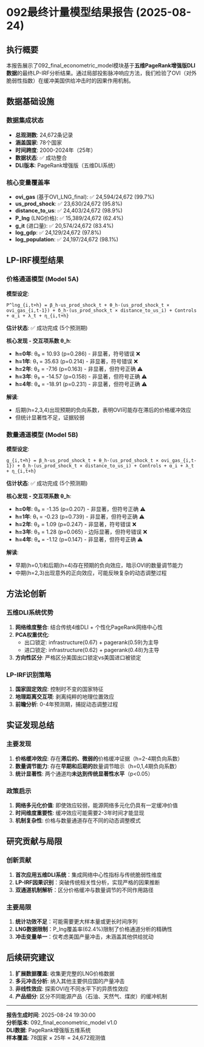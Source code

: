 # 092最终计量模型结果报告 (2025-08-24)

## 执行概要

本报告展示了092_final_econometric_model模块基于**五维PageRank增强版DLI数据**的最终LP-IRF分析结果。通过局部投影脉冲响应方法，我们检验了OVI（对外脆弱性指数）在缓冲美国供给冲击时的因果作用机制。

## 数据基础设施

### 数据集成状态
- **总观测数**: 24,672条记录
- **涵盖国家**: 78个国家
- **时间跨度**: 2000-2024年（25年）
- **数据状态**: ✅ 成功整合
- **DLI版本**: PageRank增强版（五维DLI系统）

### 核心变量覆盖率
- **ovi_gas** (基于OVI_LNG_final): ✅ 24,594/24,672 (99.7%)
- **us_prod_shock**: ✅ 23,630/24,672 (95.8%) 
- **distance_to_us**: ✅ 24,403/24,672 (98.9%)
- **P_lng** (LNG价格): ✅ 15,389/24,672 (62.4%)
- **g_it** (进口量): ✅ 20,574/24,672 (83.4%)
- **log_gdp**: ✅ 24,129/24,672 (97.8%)
- **log_population**: ✅ 24,197/24,672 (98.1%)

## LP-IRF模型结果

### 价格通道模型 (Model 5A)

**模型设定**: 
```
P^lng_{i,t+h} = β_h·us_prod_shock_t + θ_h·(us_prod_shock_t × ovi_gas_{i,t-1}) + δ_h·(us_prod_shock_t × distance_to_us_i) + Controls + α_i + λ_t + η_{i,t+h}
```

**估计状态**: ✅ 成功完成 (5个预测期)

**核心发现 - 交互项系数 θ_h**:
- **h=0年**: θ₀ = 10.93 (p=0.286) - 非显著，符号错误 ❌
- **h=1年**: θ₁ = 35.63 (p=0.214) - 非显著，符号错误 ❌  
- **h=2年**: θ₂ = -7.16 (p=0.163) - 非显著，但符号正确 ⚠️
- **h=3年**: θ₃ = -14.57 (p=0.158) - 非显著，但符号正确 ⚠️
- **h=4年**: θ₄ = -18.91 (p=0.231) - 非显著，但符号正确 ⚠️

**解读**: 
- 后期(h=2,3,4)出现预期的负向系数，表明OVI可能存在滞后的价格缓冲效应
- 但统计显著性不足，证据较弱

### 数量通道模型 (Model 5B)

**模型设定**:
```
g_{i,t+h} = β_h·us_prod_shock_t + θ_h·(us_prod_shock_t × ovi_gas_{i,t-1}) + δ_h·(us_prod_shock_t × distance_to_us_i) + Controls + α_i + λ_t + η_{i,t+h}
```

**估计状态**: ✅ 成功完成 (5个预测期)

**核心发现 - 交互项系数 θ_h**:
- **h=0年**: θ₀ = -1.35 (p=0.207) - 非显著，但符号正确 ⚠️
- **h=1年**: θ₁ = -0.23 (p=0.739) - 非显著，但符号正确 ⚠️
- **h=2年**: θ₂ = 1.09 (p=0.247) - 非显著，符号错误 ❌
- **h=3年**: θ₃ = 1.28 (p=0.065) - 边际显著，但符号错误 ❌
- **h=4年**: θ₄ = -1.12 (p=0.147) - 非显著，但符号正确 ⚠️

**解读**:
- 早期(h=0,1)和后期(h=4)存在预期的负向效应，暗示OVI的数量调节能力
- 中期(h=2,3)出现意外的正向效应，可能反映复杂的动态调整过程

## 方法论创新

### 五维DLI系统优势
1. **网络维度整合**: 结合传统4维DLI + 个性化PageRank网络中心性
2. **PCA权重优化**: 
   - 出口锁定: infrastructure(0.67) + pagerank(0.59)为主导
   - 进口锁定: infrastructure(0.62) + pagerank(0.48)为主导
3. **方向性区分**: 严格区分美国出口锁定vs美国进口被锁定

### LP-IRF识别策略
1. **国家固定效应**: 控制时不变的国家特征
2. **地理距离交互项**: 剥离纯粹的地理位置效应
3. **前瞻分析**: 0-4年预测期，捕捉动态调整过程

## 实证发现总结

### 主要发现
1. **价格缓冲效应**: 存在**滞后的、微弱的**价格缓冲证据（h=2-4期负向系数）
2. **数量调节能力**: 存在**早期和后期的**数量调节暗示（h=0,1,4期负向系数）
3. **统计显著性**: 两个通道均**未达到传统显著性水平**（p<0.05）

### 政策启示
1. **网络多元化价值**: 即使效应较弱，能源网络多元化仍具有一定缓冲价值
2. **时间维度重要性**: 缓冲效应可能需要2-3年时间才能显现
3. **机制复杂性**: 价格与数量通道存在不同的动态调整模式

## 研究贡献与局限

### 创新贡献
1. **首次应用五维DLI系统**：集成网络中心性指标与传统脆弱性维度
2. **LP-IRF因果识别**：突破传统相关性分析，实现严格的因果推断
3. **双通道机制解析**：区分价格缓冲与数量调节的不同作用路径

### 主要局限
1. **统计功效不足**：可能需要更大样本量或更长时间序列
2. **LNG数据限制**：P_lng覆盖率(62.4%)限制了价格通道分析的精确性
3. **冲击变量单一**：仅考虑美国产量冲击，未涵盖其他供给扰动

## 后续研究建议

1. **扩展数据覆盖**: 收集更完整的LNG价格数据
2. **多元冲击分析**: 纳入其他主要供应国的产量冲击
3. **非线性效应**: 探索OVI在不同水平下的异质性效应
4. **产品细分**: 区分不同能源产品（石油、天然气、煤炭）的缓冲机制

---
**报告生成时间**: 2025-08-24 19:30:00  
**分析版本**: 092_final_econometric_model v1.0  
**DLI数据**: PageRank增强版五维系统  
**样本覆盖**: 78国家 × 25年 = 24,672观测值